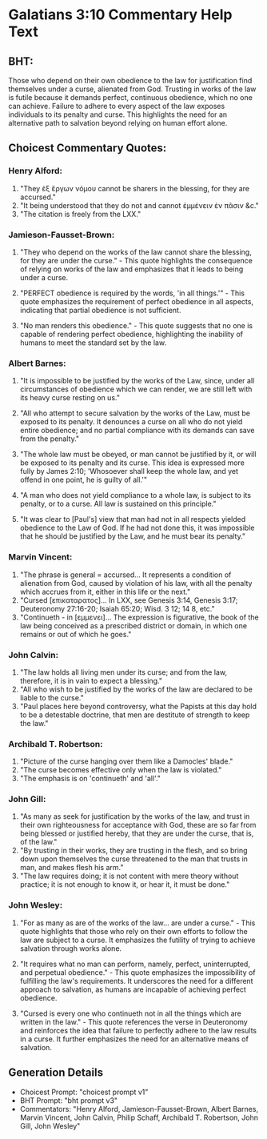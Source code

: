 # Galatians 3:10 Commentary Help Text

## BHT:
Those who depend on their own obedience to the law for justification find themselves under a curse, alienated from God. Trusting in works of the law is futile because it demands perfect, continuous obedience, which no one can achieve. Failure to adhere to every aspect of the law exposes individuals to its penalty and curse. This highlights the need for an alternative path to salvation beyond relying on human effort alone.

## Choicest Commentary Quotes:
### Henry Alford:
1. "They ἐξ ἔργων νόμου cannot be sharers in the blessing, for they are accursed."
2. "It being understood that they do not and cannot ἐμμένειν ἐν πᾶσιν &c."
3. "The citation is freely from the LXX."

### Jamieson-Fausset-Brown:
1. "They who depend on the works of the law cannot share the blessing, for they are under the curse." - This quote highlights the consequence of relying on works of the law and emphasizes that it leads to being under a curse.

2. "PERFECT obedience is required by the words, 'in all things.'" - This quote emphasizes the requirement of perfect obedience in all aspects, indicating that partial obedience is not sufficient.

3. "No man renders this obedience." - This quote suggests that no one is capable of rendering perfect obedience, highlighting the inability of humans to meet the standard set by the law.

### Albert Barnes:
1. "It is impossible to be justified by the works of the Law, since, under all circumstances of obedience which we can render, we are still left with its heavy curse resting on us."

2. "All who attempt to secure salvation by the works of the Law, must be exposed to its penalty. It denounces a curse on all who do not yield entire obedience; and no partial compliance with its demands can save from the penalty."

3. "The whole law must be obeyed, or man cannot be justified by it, or will be exposed to its penalty and its curse. This idea is expressed more fully by James 2:10; 'Whosoever shall keep the whole law, and yet offend in one point, he is guilty of all.'"

4. "A man who does not yield compliance to a whole law, is subject to its penalty, or to a curse. All law is sustained on this principle."

5. "It was clear to [Paul's] view that man had not in all respects yielded obedience to the Law of God. If he had not done this, it was impossible that he should be justified by the Law, and he must bear its penalty."

### Marvin Vincent:
1. "The phrase is general = accursed... It represents a condition of alienation from God, caused by violation of his law, with all the penalty which accrues from it, either in this life or the next."
2. "Cursed [επικαταρατος]... In LXX, see Genesis 3:14, Genesis 3:17; Deuteronomy 27:16-20; Isaiah 65:20; Wisd. 3 12; 14 8, etc."
3. "Continueth - in [εμμενει]... The expression is figurative, the book of the law being conceived as a prescribed district or domain, in which one remains or out of which he goes."

### John Calvin:
1. "The law holds all living men under its curse; and from the law, therefore, it is in vain to expect a blessing."
2. "All who wish to be justified by the works of the law are declared to be liable to the curse."
3. "Paul places here beyond controversy, what the Papists at this day hold to be a detestable doctrine, that men are destitute of strength to keep the law."

### Archibald T. Robertson:
1. "Picture of the curse hanging over them like a Damocles' blade."
2. "The curse becomes effective only when the law is violated."
3. "The emphasis is on 'continueth' and 'all'."

### John Gill:
1. "As many as seek for justification by the works of the law, and trust in their own righteousness for acceptance with God, these are so far from being blessed or justified hereby, that they are under the curse, that is, of the law."
2. "By trusting in their works, they are trusting in the flesh, and so bring down upon themselves the curse threatened to the man that trusts in man, and makes flesh his arm."
3. "The law requires doing; it is not content with mere theory without practice; it is not enough to know it, or hear it, it must be done."

### John Wesley:
1. "For as many as are of the works of the law... are under a curse." - This quote highlights that those who rely on their own efforts to follow the law are subject to a curse. It emphasizes the futility of trying to achieve salvation through works alone.

2. "It requires what no man can perform, namely, perfect, uninterrupted, and perpetual obedience." - This quote emphasizes the impossibility of fulfilling the law's requirements. It underscores the need for a different approach to salvation, as humans are incapable of achieving perfect obedience.

3. "Cursed is every one who continueth not in all the things which are written in the law." - This quote references the verse in Deuteronomy and reinforces the idea that failure to perfectly adhere to the law results in a curse. It further emphasizes the need for an alternative means of salvation.


## Generation Details
- Choicest Prompt: "choicest prompt v1"
- BHT Prompt: "bht prompt v3"
- Commentators: "Henry Alford, Jamieson-Fausset-Brown, Albert Barnes, Marvin Vincent, John Calvin, Philip Schaff, Archibald T. Robertson, John Gill, John Wesley"
